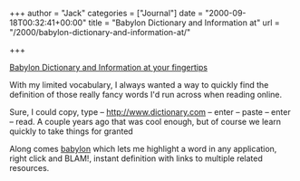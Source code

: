 +++
author = "Jack"
categories = ["Journal"]
date = "2000-09-18T00:32:41+00:00"
title = "Babylon Dictionary and Information at"
url = "/2000/babylon-dictionary-and-information-at/"

+++

[Babylon Dictionary and Information at your fingertips][1]

With my limited vocabulary, I always wanted a way to quickly find the definition of those really fancy words I'd run across when reading online.
  


Sure, I could copy, type &#8211; <http://www.dictionary.com> &#8211; enter &#8211; paste &#8211; enter &#8211; read. A couple years ago that was cool enough, but of course we learn quickly to take things for granted
  


Along comes [babylon][2] which lets me highlight a word in any application, right click and BLAM!, instant definition with links to multiple related resources.

 [1]: http://www.babylon.com/
 [2]: http://www.babylon.com/ "visit the Babylon web site"